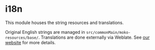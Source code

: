 # i18n

This module houses the string resources and translations.

Original English strings are managed in `src/commonMain/moko-resources/base/`. Translations are done externally via Weblate. See [our website](https://mihon.app/docs/contribute#translation) for more details. 
